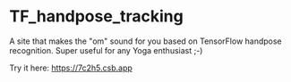# TF_handpose_tracking

A site that makes the "om" sound for you based on TensorFlow handpose recognition. Super useful for any Yoga enthusiast ;-)

Try it here: https://7c2h5.csb.app
